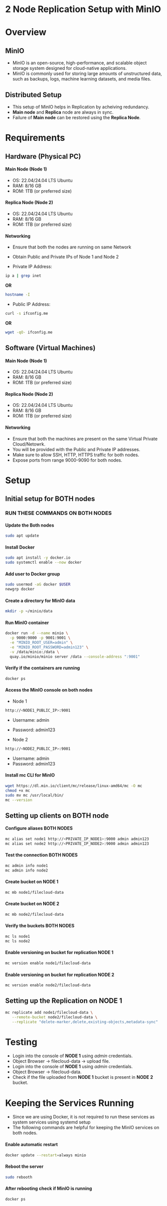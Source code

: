 # 2 Node Replication Setup with MinIO

# Overview

## MinIO
- MinIO is an open-source, high-performance, and scalable object storage system designed for cloud-native applications.
- MinIO is commonly used for storing large amounts of unstructured data, such as backups, logs, machine learning datasets, and media files.

## Distributed Setup
- This setup of MinIO helps in Replication by acheiving redundancy.
- **Main node** and **Replica** node are always in sync.
- Failure of **Main node** can be restored using the **Replica Node**.

# Requirements

## Hardware (Physical PC)

#### Main Node (Node 1)
  - OS: 22.04/24.04 LTS Ubuntu
  - RAM: 8/16 GB
  - ROM: 1TB (or preferred size)

#### Replica Node (Node 2)
  - OS: 22.04/24.04 LTS Ubuntu
  - RAM: 8/16 GB
  - ROM: 1TB (or preferred size) 

#### Networking
- Ensure that both the nodes are running on same Network
- Obtain Public and Private IPs of Node 1 and Node 2

- Private IP Address:
```bash
ip a | grep inet
```
**OR**  
```bash
hostname -I
```

- Public IP Address:
```bash
curl -s ifconfig.me
```
**OR**  
```bash
wget -qO- ifconfig.me
```

## Software (Virtual Machines)

#### Main Node (Node 1)
  - OS: 22.04/24.04 LTS Ubuntu
  - RAM: 8/16 GB
  - ROM: 1TB (or preferred size)

#### Replica Node (Node 2)
  - OS: 22.04/24.04 LTS Ubuntu
  - RAM: 8/16 GB
  - ROM: 1TB (or preferred size) 

#### Networking
- Ensure that both the machines are present on the same Virtual Private Cloud/Netowrk.
- You will be provided with the Public and Private IP addresses.
- Make sure to allow SSH, HTTP, HTTPS traffic for both nodes.
- Expose ports from range 9000-9090 for both nodes.

# Setup

## Initial setup for **BOTH** nodes

### RUN THESE COMMANDS ON BOTH NODES
#### Update the Both nodes
```bash
sudo apt update
```

#### Install Docker
```bash
sudo apt install -y docker.io
sudo systemctl enable --now docker
```

#### Add user to Docker group
```bash
sudo usermod -aG docker $USER
newgrp docker
```

#### Create a directory for MinIO data
```bash
mkdir -p ~/minio/data
```

#### Run MinIO container
```bash
docker run -d --name minio \
  -p 9000:9000 -p 9001:9001 \
  -e "MINIO_ROOT_USER=admin" \
  -e "MINIO_ROOT_PASSWORD=admin123" \
  -v /data/minio:/data \
  quay.io/minio/minio server /data --console-address ":9001"
```  
#### Verify if the containers are running
```bash
docker ps
```

#### Access the MinIO console on both nodes
- Node 1
``` bash
http://<NODE1_PUBLIC_IP>:9001
```
- Username: admin
- Password: admin123

- Node 2
```bash
http://<NODE2_PUBLIC_IP>:9001
```
- Username: admin   
- Password: admin123

#### Install **mc** CLI for MinIO
```bash
wget https://dl.min.io/client/mc/release/linux-amd64/mc -O mc
chmod +x mc
sudo mv mc /usr/local/bin/
mc --version  
```

## Setting up clients on **BOTH** node


#### Configure aliases **BOTH NODES**
```bash
mc alias set node1 http://<PRIVATE_IP_NODE1>:9000 admin admin123
mc alias set node2 http://<PRIVATE_IP_NODE2>:9000 admin admin123
```

#### Test the connection **BOTH NODES**
```bash
mc admin info node1
mc admin info node2
```

#### Create bucket on **NODE 1**
```bash
mc mb node1/filecloud-data
```

#### Create bucket on **NODE 2**
```bash
mc mb node2/filecloud-data
```

#### Verify the buckets **BOTH NODES**
```bash
mc ls node1
mc ls node2
```

#### Enable versioning on bucket for replication **NODE 1**
```bash
mc version enable node1/filecloud-data
```

#### Enable versioning on bucket for replication **NODE 2**
```bash
mc version enable node2/filecloud-data
```

## Setting up the Replication on **NODE 1**
```bash
mc replicate add node1/filecloud-data \
   --remote-bucket node2/filecloud-data \
   --replicate "delete-marker,delete,existing-objects,metadata-sync"
```


# Testing
- Login into the console of **NODE 1** using *admin* credentials.
- Object Browser -> filecloud-data -> upload file.
- Login into the console of **NODE 1** using *admin* credentials.
- Object Browser -> filecloud-data.
- Check if the file uploaded from **NODE 1** bucket is present in **NODE 2** bucket.

# Keeping the Services Running
- Since we are using Docker, it is not required to run these services as system services using systemd setup
- The following commands are helpful for keeping the MinIO services on both nodes.
#### Enable automatic restart
```bash
docker update --restart=always minio
```
#### Reboot the server
```bash
sudo rebooth
```
#### After rebooting check if MinIO is running
```bash
docker ps
```